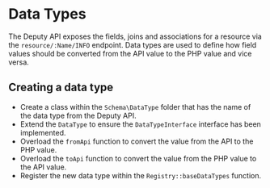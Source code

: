 # Data Types

The Deputy API exposes the fields, joins and associations for a resource via the `resource/:Name/INFO` endpoint.
Data types are used to define how field values should be converted from the API value to the PHP value and vice versa.

## Creating a data type

* Create a class within the `Schema\DataType` folder that has the name of the data type from the Deputy API.
* Extend the `DataType` to ensure the `DataTypeInterface` interface has been implemented.
* Overload the `fromApi` function to convert the value from the API to the PHP value.
* Overload the `toApi` function to convert the value from the PHP value to the API value.
* Register the new data type within the `Registry::baseDataTypes` function.
